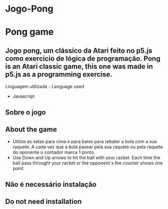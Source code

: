 # Jogo-Pong
# Pong game

Jogo  pong, um clássico da Atari feito no p5.js como exercício de lógica de programação.
Pong is an Atari classic game, this one was made in p5.js as a programming exercise.  
---
 Linguagem utilizada -
 Language used
- Javascript

## Sobre o jogo
## About the game
- Utilize as setas para cima e para baixo para rebater a bola com a sua raquete. A cada vez que a bola passar pela sua raquete ou pela raquete do oponente o contador marca 1 ponto. 
- Use Down and Up arrows to hit the ball with your racket. Each time the ball pass throught your racket or the opponent´s the counter shows one point. 


## Não é necessário instalação
## Do not need installation
 
